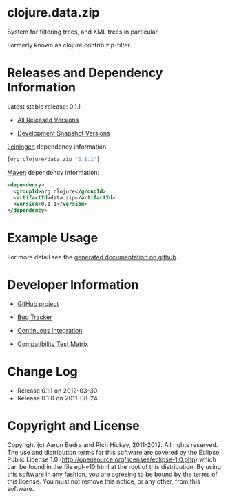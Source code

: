 clojure.data.zip
========================================

System for filtering trees, and XML trees in particular.

Formerly known as clojure.contrib.zip-filter.

Releases and Dependency Information
========================================

Latest stable release: 0.1.1

* [All Released Versions](http://search.maven.org/#search%7Cgav%7C1%7Cg%3A%22org.clojure%22%20AND%20a%3A%22data.zip%22)

* [Development Snapshot Versions](https://oss.sonatype.org/index.html#nexus-search;gav~org.clojure~data.zip~~~)

[Leiningen](https://github.com/technomancy/leiningen) dependency information:
```clojure
[org.clojure/data.zip "0.1.1"]
```
[Maven](http://maven.apache.org/) dependency information:
```xml
<dependency>
  <groupId>org.clojure</groupId>
  <artifactId>data.zip</artifactId>
  <version>0.1.1</version>
</dependency>
```

Example Usage
========================================

For more detail see the [generated documentation on github](http://clojure.github.com/data.zip/).

Developer Information
========================================

* [GitHub project](https://github.com/clojure/data.zip)

* [Bug Tracker](http://dev.clojure.org/jira/browse/DZIP)

* [Continuous Integration](http://build.clojure.org/job/data.zip/)

* [Compatibility Test Matrix](http://build.clojure.org/job/data.zip-test-matrix/)

Change Log
====================

* Release 0.1.1 on 2012-03-30
* Release 0.1.0 on 2011-08-24

Copyright and License
========================================

Copyright (c) Aaron Bedra and Rich Hickey, 2011-2012. All rights reserved.  The use and
distribution terms for this software are covered by the Eclipse Public
License 1.0 (http://opensource.org/licenses/eclipse-1.0.php) which can
be found in the file epl-v10.html at the root of this distribution.
By using this software in any fashion, you are agreeing to be bound by
the terms of this license.  You must not remove this notice, or any
other, from this software.
